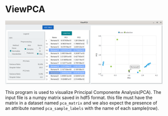 # ViewPCA

![](images/viewpca.png)

This program is used to visualize Principal Componente Analysis(PCA). The input file is a numpy matrix saved in
hdf5 format. this file must have the matrix in a dataset named `pca_matrix` and we also expect the presence of an
attribute named `pca_sample_labels` with the name of each sample(row).
